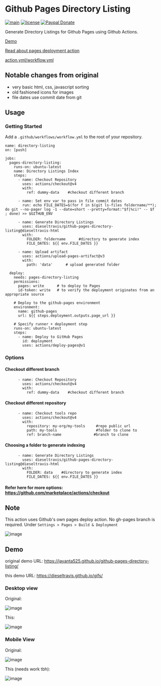 # Github Pages Directory Listing
[![main](https://github.com/jayanta525/github-pages-directory-listing/actions/workflows/main.yml/badge.svg)](https://github.com/jayanta525/github-pages-directory-listing/actions/workflows/main.yml)
[![license](https://img.shields.io/github/license/jayanta525/github-pages-directory-listing)](https://github.com/jayanta525/github-pages-directory-listing/blob/main/LICENSE)
[![Paypal Donate](https://img.shields.io/badge/donate-paypal-00457c.svg?logo=paypal&style=plastic)](https://www.paypal.me/jayanta525)


Generate Directory Listings for Github Pages using Github Actions. 

[Demo](#demo)

[Read about pages deployment action](#note)

[action.yml/workflow.yml](https://github.com/dieseltravis/github-pages-directory-listing/blob/dieseltravis-html/.github/workflows/main.yml)

## Notable changes from original
* very basic html, css, javascript sorting
* old fashioned icons for images
* file dates use commit date from git

## Usage

### Getting Started

Add a `.github/workflows/workflow.yml` to the root of your repository.
```
name: directory-listing
on: [push]

jobs:
  pages-directory-listing:
    runs-on: ubuntu-latest
    name: Directory Listings Index
    steps:
      - name: Checkout Repository
        uses: actions/checkout@v4
        with:
          ref: dummy-data    #checkout different branch

      - name: Set env var to pass in file commit dates
        run: echo FILE_DATES=$(for f in $(git ls-files foldername/**); do git --no-pager log -1 --date=short --pretty=format:"$f|%ci!" -- $f ; done) >> $GITHUB_ENV

      - name: Generate Directory Listings
        uses: dieseltravis/github-pages-directory-listing@dieseltravis-html
        with:
          FOLDER: foldername      #directory to generate index
          FILE_DATES: ${{ env.FILE_DATES }}

      - name: Upload artifact
        uses: actions/upload-pages-artifact@v3
        with:
          path: 'data'      # upload generated folder
  
  deploy:
    needs: pages-directory-listing
    permissions:
      pages: write      # to deploy to Pages
      id-token: write   # to verify the deployment originates from an appropriate source

    # Deploy to the github-pages environment
    environment:
      name: github-pages
      url: ${{ steps.deployment.outputs.page_url }}

    # Specify runner + deployment step
    runs-on: ubuntu-latest
    steps:
      - name: Deploy to GitHub Pages
        id: deployment
        uses: actions/deploy-pages@v1
```

### Options
#### Checkout different branch
```
      - name: Checkout Repository
        uses: actions/checkout@v4
        with:
          ref: dummy-data    #checkout different branch
```
#### Checkout different repository
```
      - name: Checkout tools repo
        uses: actions/checkout@v4
        with:
          repository: my-org/my-tools     #repo public url
          path: my-tools                  #folder to clone to
          ref: branch-name               #branch to clone
```
#### Choosing a folder to generate indexing
```
      - name: Generate Directory Listings
        uses: dieseltravis/github-pages-directory-listing@dieseltravis-html
        with:
          FOLDER: data    #directory to generate index
          FILE_DATES: ${{ env.FILE_DATES }}
```
#### Refer here for more options: https://github.com/marketplace/actions/checkout

## Note

This action uses Github's own pages deploy action. No gh-pages branch is required.
Under `Settings > Pages > Build & Deployment` 

![image](https://user-images.githubusercontent.com/30702133/226170702-74f11cba-aad2-44ca-9dc5-9f73efd76b41.png)



## Demo
original demo URL: https://jayanta525.github.io/github-pages-directory-listing/

this demo URL: https://dieseltravis.github.io/gifs/


### Desktop view

Original:

![image](https://user-images.githubusercontent.com/30702133/226169193-66c27c81-fdc7-499d-88e4-1a1c8571ecce.png)

This:

![image](https://github.com/user-attachments/assets/9790650a-ba45-4242-92e6-89f8c1b234c7)


### Mobile View

Original:

![image](https://user-images.githubusercontent.com/30702133/226169252-b74d3a40-7928-4804-bd66-8292a6259531.png)

This (needs work tbh):

![image](https://github.com/user-attachments/assets/db844410-6a5a-4232-abeb-d4a459e658e0)

